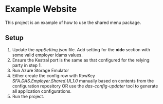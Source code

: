 # Example Website

This project is an example of how to use the shared menu package. 


## Setup

1. Update the *appSetting.json* file. Add setting for the **oidc** section with some valid employer idams values.
2. Ensure the Kestral port is the same as that configured for the relying party in step 1.
3. Run Azure Storage Emulator
4. Either create the config row with RowKey *SFA.DAS.Employer.Shared.UI_1.0* manually based on contents from the configuration repository OR use the *das-config-updater* tool to generate all application configurations.
5. Run the project. 
